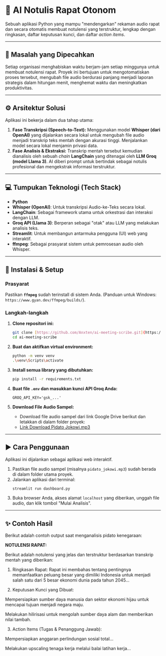 # 🤖 AI Notulis Rapat Otonom

Sebuah aplikasi Python yang mampu "mendengarkan" rekaman audio rapat dan secara otomatis membuat notulensi yang terstruktur, lengkap dengan ringkasan, daftar keputusan kunci, dan daftar *action items*.

---

## 🎯 Masalah yang Dipecahkan

Setiap organisasi menghabiskan waktu berjam-jam setiap minggunya untuk membuat notulensi rapat. Proyek ini bertujuan untuk mengotomatiskan proses tersebut, mengubah file audio berdurasi panjang menjadi laporan strategis dalam hitungan menit, menghemat waktu dan meningkatkan produktivitas.

---

## ⚙️ Arsitektur Solusi

Aplikasi ini bekerja dalam dua tahap utama:

1.  **Fase Transkripsi (Speech-to-Text):** Menggunakan model **Whisper (dari OpenAI)** yang dijalankan secara lokal untuk mengubah file audio menjadi transkrip teks mentah dengan akurasi tinggi. Menjalankan model secara lokal menjamin privasi data.
2.  **Fase Analisis & Ekstraksi:** Transkrip mentah tersebut kemudian dianalisis oleh sebuah *chain* **LangChain** yang ditenagai oleh **LLM Groq (model Llama 3)**. AI diberi prompt untuk bertindak sebagai notulis profesional dan mengekstrak informasi terstruktur.

---

## 💻 Tumpukan Teknologi (Tech Stack)

* **Python**
* **Whisper (OpenAI)**: Untuk transkripsi Audio-ke-Teks secara lokal.
* **LangChain**: Sebagai framework utama untuk orkestrasi dan interaksi dengan LLM.
* **Groq API (Llama 3)**: Berperan sebagai "otak" atau LLM yang melakukan analisis teks.
* **Streamlit**: Untuk membangun antarmuka pengguna (UI) web yang interaktif.
* **ffmpeg**: Sebagai prasyarat sistem untuk pemrosesan audio oleh Whisper.

---

## 🚀 Instalasi & Setup

### Prasyarat
Pastikan **`ffmpeg`** sudah terinstall di sistem Anda. (Panduan untuk Windows: `https://www.gyan.dev/ffmpeg/builds/`).

### Langkah-langkah
1.  **Clone repositori ini:**
    ```bash
    git clone [https://github.com/Anxten/ai-meeting-scribe.git](https://github.com/Anxten/ai-meeting-scribe.git)
    cd ai-meeting-scribe
    ```

2.  **Buat dan aktifkan virtual environment:**
    ```bash
    python -m venv venv
    .\venv\Scripts\activate
    ```

3.  **Install semua library yang dibutuhkan:**
    ```bash
    pip install -r requirements.txt
    ```

4.  **Buat file `.env` dan masukkan kunci API Groq Anda:**
    ```
    GROQ_API_KEY='gsk_...'
    ```
5.  **Download File Audio Sampel:**
    * Download file audio sampel dari link Google Drive berikut dan letakkan di dalam folder proyek:
    * [Link Download Pidato Jokowi.mp3](https://drive.google.com/file/d/1syRPnhkVZ4DZ89SzxqXk5gA-xn2mNxzl/view?usp=sharing)


---

## ▶️ Cara Penggunaan

Aplikasi ini dijalankan sebagai aplikasi web interaktif.

1.  Pastikan file audio sampel (misalnya `pidato_jokowi.mp3`) sudah berada di dalam folder utama proyek.
2.  Jalankan aplikasi dari terminal:
    ```bash
    streamlit run dashboard.py
    ```
3.  Buka browser Anda, akses alamat `localhost` yang diberikan, unggah file audio, dan klik tombol "Mulai Analisis".

---

## ✨ Contoh Hasil

Berikut adalah contoh output saat menganalisis pidato kenegaraan:

**NOTULENSI RAPAT:**

Berikut adalah notulensi yang jelas dan terstruktur berdasarkan transkrip mentah yang diberikan:

1. Ringkasan Rapat:
Rapat ini membahas tentang pentingnya memanfaatkan peluang besar yang dimiliki Indonesia untuk menjadi salah satu dari 5 besar ekonomi dunia pada tahun 2045...

2. Keputusan Kunci yang Dibuat:

Mempersiapkan sumber daya manusia dan sektor ekonomi hijau untuk mencapai tujuan menjadi negara maju.

Melakukan hilirisasi untuk mengolah sumber daya alam dan memberikan nilai tambah.

3. Action Items (Tugas & Penanggung Jawab):

Mempersiapkan anggaran perlindungan sosial total...

Melakukan upscaling tenaga kerja melalui balai latihan kerja...